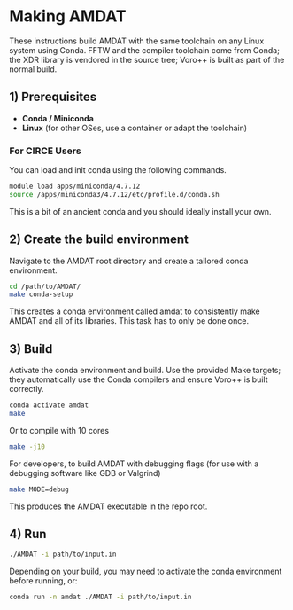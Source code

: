# Making AMDAT

These instructions build AMDAT with the same toolchain on any Linux system using Conda. FFTW and the compiler toolchain come from Conda; the XDR library is vendored in the source tree; Voro++ is built as part of the normal build.

## 1) Prerequisites

- **Conda / Miniconda**
- **Linux** (for other OSes, use a container or adapt the toolchain)

### For CIRCE Users

You can load and init conda using the following commands.
```bash
module load apps/miniconda/4.7.12
source /apps/miniconda3/4.7.12/etc/profile.d/conda.sh
```
 This is a bit of an ancient conda and you should ideally install your own.

## 2) Create the build environment

Navigate to the AMDAT root directory and create a tailored conda environment.
```bash
cd /path/to/AMDAT/
make conda-setup
```
This creates a conda environment called amdat to consistently make AMDAT and all of its libraries. This task has to only be done once.

## 3) Build

Activate the conda environment and build. Use the provided Make targets; they automatically use the Conda compilers and ensure Voro++ is built correctly.
```bash
conda activate amdat
make
```
Or to compile with 10 cores
```bash
make -j10
```
For developers, to build AMDAT with debugging flags (for use with a debugging software like GDB or Valgrind)
```bash
make MODE=debug
```

This produces the AMDAT executable in the repo root.

## 4) Run

```bash
./AMDAT -i path/to/input.in
```
Depending on your build, you may need to activate the conda environment before running, or:
```bash
conda run -n amdat ./AMDAT -i path/to/input.in
```
